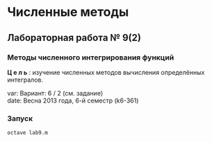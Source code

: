 # Численные методы #

## Лабораторная работа № 9(2) ##
### Методы численного интегрирования функций ###
__Ц е л ь__ : изучение численных методов вычисления определённых интегралов.

var:  Вариант: 6 / 2 (см. задание)		
date: Весна 2013 года, 6-й семестр (k6-361)

### Запуск ###
`octave lab9.m`
